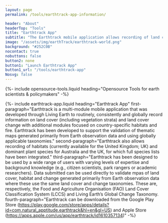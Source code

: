 ```yaml
---
layout: page
permalink: /tools/earthtrack-app-information/

header: "About"
headerTop: "Tools"
title: "Earthtrack App"
subtitle: "The Earthtrack mobile application allows recording of land cover and change impacts and pressures in the field, with the information collected directly supporting the development of thematic products from Earth observations."
image: "/assets/img/earthTrack/earthtrack-world.png"
background: "#252C0B"
nocontact: true
nobuttons: false
button2: none
button1: "Launch Earthtrack App"
button1_url: "/tools/earthtrack-app"
Nosvg: false
---
```

{%-
include opensource-tools.liquid
heading="Opensource Tools for earth scientists & policymakers"
-%}

{%-
include earthtrack-app.liquid
heading="Earthtrack App"
first-paragraph="Earthtrack is a multi-module mobile application that was developed through Living Earth to routinely,
        consistently and globally record information on land cover (including vegetation strata) and land cover change
        with additional modules focused on country-specific habitats and fire. Earthtrack has been developed to support
        the validation of thematic maps generated primarily from Earth observation data and using globally applicable
        taxonomies."
second-paragraph="Earthtrack also allows recording of habitats (currently available for the United Kingdom; UK) and dominant plant
        species for Australia and the UK, for which full species lists have been integrated."
third-paragraph="Earthtrack has been designed to be used by a wide range of users with varying levels of expertise and background
        knowledge (e.g., citizen scientists, park rangers or academic researchers). Data submitted can be used directly
        to validate mpas of land cover, habitat and change generated primarily from Earth observation data where these
        use the same land cover and change taxonomies. These are, respectively, the Food and Agriculture Organisation
        (FAO) Land Cover Classification System (LCCS) and Living Earth’s Global Change Taxonomy. 
fourth-paragraph="Earthtrack can be downloaded from the Google Play Store (https://play.google.com/store/apps/details?id=com.natural_apptitude.earthtrack&hl=en&gl=US) and Apple Store (https://apps.apple.com/us/app/earthtrack/id1610357134)"
-%}
